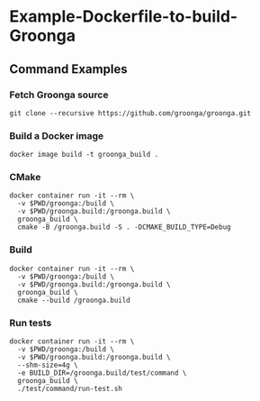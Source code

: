 # Example-Dockerfile-to-build-Groonga

## Command Examples

### Fetch Groonga source

```
git clone --recursive https://github.com/groonga/groonga.git
```

### Build a Docker image

```
docker image build -t groonga_build .
```

### CMake

```
docker container run -it --rm \
  -v $PWD/groonga:/build \
  -v $PWD/groonga.build:/groonga.build \
  groonga_build \
  cmake -B /groonga.build -S . -DCMAKE_BUILD_TYPE=Debug
```

### Build

```
docker container run -it --rm \
  -v $PWD/groonga:/build \
  -v $PWD/groonga.build:/groonga.build \
  groonga_build \
  cmake --build /groonga.build
```

### Run tests

```
docker container run -it --rm \
  -v $PWD/groonga:/build \
  -v $PWD/groonga.build:/groonga.build \
  --shm-size=4g \
  -e BUILD_DIR=/groonga.build/test/command \
  groonga_build \
  ./test/command/run-test.sh
```
